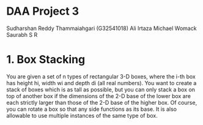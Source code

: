 # DAA Project 3
Sudharshan Reddy Thammaiahgari (G32541018)
Ali Irtaza
Michael Womack
Saurabh S R 

# 1. Box Stacking
You are given a set of n types of rectangular 3-D boxes, where the i-th box has height hi, width wi and depth di (all real numbers). You want to create a stack of boxes which is as tall as possible, but you can only stack a box on top of another box if the dimensions of the 2-D base of the lower box are each strictly larger than those of the 2-D base of the higher box. Of course, you can rotate a box so that any side functions as its base. It is also allowable to use multiple instances of the same type of box.
